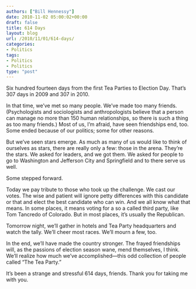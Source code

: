 ```yaml
---
authors: ["Bill Hennessy"]
date: 2010-11-02 05:00:02+00:00
draft: false
title: 614 Days
layout: blog
url: /2010/11/01/614-days/
categories:
- Politics
tags:
- Politics
- Politics
type: "post"
---
```


Six hundred fourteen days from the first Tea Parties to Election Day. That’s 307 days in 2009 and 307 in 2010.

 

In that time, we’ve met so many people. We’ve made too many friends. (Psychologists and sociologists and anthropologists believe that a person can manage no more than 150 human relationships, so there is such a thing as too many friends.) Most of us, I’m afraid, have seen friendships end, too. Some ended because of our politics; some for other reasons. 

 

But we’ve seen stars emerge. As much as many of us would like to think of ourselves as stars, there are really only a few: those in the arena. They’re the stars. We asked for leaders, and we got them. We asked for people to go to Washington and Jefferson City and Springfield and to there serve us well.

 

Some stepped forward. 

 

Today we pay tribute to those who took up the challenge. We cast our votes. The wise and patient will ignore petty differences with this candidate or that and elect the best candidate who can win. And we all know what that means. In some places, it means voting for a so a called third party, like Tom Tancredo of Colorado. But in most places, it’s usually the Republican.

 

Tomorrow night, we’ll gather in hotels and Tea Party headquarters and watch the tally. We’ll cheer most races. We’ll mourn a few, too.

 

In the end, we’ll have made the country stronger. The frayed friendships will, as the passions of election season wane, mend themselves, I think. We’ll realize how much we’ve accomplished—this odd collection of people called “The Tea Party.”

 

It’s been a strange and stressful 614 days, friends. Thank you for taking me with you.
